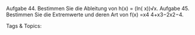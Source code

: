 Aufgabe 44. Bestimmen Sie die Ableitung von
h(x) = (ln( x))√x.
Aufgabe 45. Bestimmen Sie die Extremwerte und deren Art von
f(x) =x4
4+x3−2x2−4.

   Tags & Topics:
   
